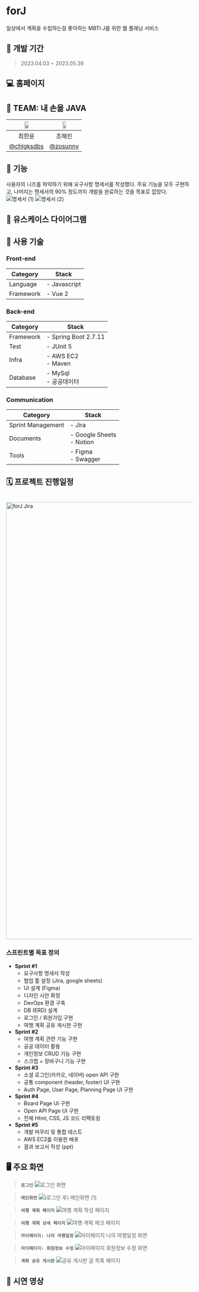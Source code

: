 # forJ
일상에서 계획을 수립하는걸 좋아하는 MBTI J를 위한 웹 플래닝 서비스


## 📆 개발 기간
> 2023.04.03 ~ 2023.05.26


## 💻 홈페이지


## 👫 TEAM: 내 손을 JAVA
|<img src="https://user-images.githubusercontent.com/96401350/229277093-a968a9c7-19ca-4629-b19b-a8253739a124.jpeg" width="35%" />|<img src="https://user-images.githubusercontent.com/96401350/229572946-b001bd4a-039b-4506-a7fb-6252b415761c.jpeg" width="35%" />|
|:---:|:---:|
|최한윤|조해린|
|[@chlgksdbs](https://github.com/chlgksdbs)|[@zosunny](https://github.com/zosunny)|


## 🌳 기능
사용자의 니즈를 파악하기 위해 요구사항 명세서를 작성했다. 주요 기능을 모두 구현하고, 나머지는 명세서의 90% 정도까지 개발을 완료하는 것을 목표로 잡았다.
![명세서 (1)](https://github.com/chlgksdbs/forJ/assets/96401350/771af4fd-125c-4e79-8ff4-cc1d51a98b12)
![명세서 (2)](https://github.com/chlgksdbs/forJ/assets/96401350/f5a492be-0cd3-4df7-9ebd-1abd88678ae5)


## 🧍 유스케이스 다이어그램



## 🔧 사용 기술

### Front-end
| Category          | Stack                                                                           |
| ----------------- | ------------------------------------------------------------------------------- |
| Language          | - Javascript                                                                    |
| Framework         | - Vue 2                                                                         |

### Back-end
| Category          | Stack                                                                           |
| ----------------- | ------------------------------------------------------------------------------- |
| Framework         | - Spring Boot 2.7.11                                                            |
| Test              | - JUnit 5                                                                       |
| Infra             | - AWS EC2 <br>- Maven <br>                                                      |
| Database          | - MySql <br>- 공공데이터                                                         |

### Communication
| Category          | Stack                                                                           |
| ----------------- | ------------------------------------------------------------------------------- |
| Sprint Management | - Jira                                                                          |
| Documents         | - Google Sheets <br>- Notion                                                    |
| Tools             | - Figma <br>- Swagger                                                           |


## 🗓 프로젝트 진행일정
<br>
<img width="1179" alt="forJ Jira" src="https://user-images.githubusercontent.com/96401350/235462578-0b5fd635-5dca-4c50-b762-538e3f34071c.png">

### 스프린트별 목표 정의
- **Sprint #1**
  - 요구사항 명세서 작성
  - 협업 툴 설정 (Jira, google sheets)
  - UI 설계 (Figma)
  - 디자인 시안 확정
  - DevOps 환경 구축
  - DB (ERD) 설계
  - 로그인 / 회원가입 구현
  - 여행 계획 공유 게시판 구현
- **Sprint #2**
  - 여행 계획 관련 기능 구현
  - 공공 데이터 활용
  - 개인정보 CRUD 기능 구현
  - 스크랩 + 장바구니 기능 구현
- **Sprint #3**
  - 소셜 로그인(카카오, 네이버) open API 구현
  - 공통 component (header, footer) UI 구현
  - Auth Page, User Page, Planning Page UI 구현
- **Sprint #4**
  - Board Page UI 구현
  - Open API Page UI 구현
  - 전체 Html, CSS, JS 코드 리팩토링
- **Sprint #5**
  - 개발 마무리 및 통합 테스트
  - AWS EC2를 이용한 배포
  - 결과 보고서 작성 (ppt)


## 🖥 주요 화면

> **`로그인`**
![로그인 화면](https://github.com/chlgksdbs/forJ/assets/96401350/96387655-d075-40f9-bc62-098c88209ecf)

> **`메인화면`**
![(로그인 후) 메인화면 (1)](https://github.com/chlgksdbs/forJ/assets/96401350/4c0010a1-308e-44cd-9b60-e3dad838010f)

> **`여행 계획 페이지`**
![여행 계획 작성 페이지](https://github.com/chlgksdbs/forJ/assets/96401350/a5540f7f-c087-41ea-adbb-709a0888f994)

> **`여행 계획 상세 페이지`**
![여행 계획 체크 페이지](https://github.com/chlgksdbs/forJ/assets/96401350/205543f6-fa9b-4dd5-a695-e979ef5c930e)

> **`마이페이지: 나의 여행일정`**
![마이페이지 나의 여행일정 화면](https://github.com/chlgksdbs/forJ/assets/96401350/f439bf34-5281-4e21-aea3-4fe445b2b784)

> **`마이페이지: 회원정보 수정`**
![마이페이지 회원정보 수정 화면](https://github.com/chlgksdbs/forJ/assets/96401350/7cb9e9c4-045d-458f-9649-cbe1d3a6f9d8)

> **`계획 공유 게시판`**
![공유 게시판 글 목록 페이지](https://github.com/chlgksdbs/forJ/assets/96401350/8abb78be-3ef3-42f9-bda8-a1098daa8737)


## 🎥 시연 영상
